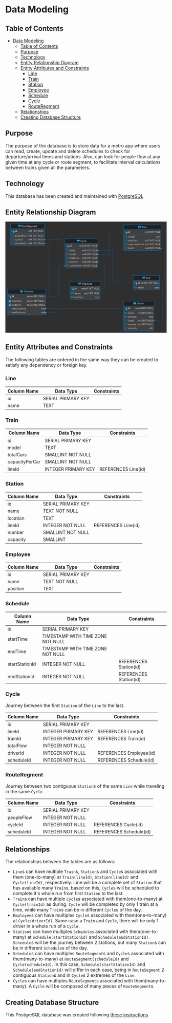 # Data Modeling

## Table of Contents

- [Data Modeling](#data-modeling)
  - [Table of Contents](#table-of-contents)
  - [Purpose](#purpose)
  - [Technology](#technology)
  - [Entity Relationship Diagram](#entity-relationship-diagram)
  - [Entity Attributes and Constraints](#entity-attributes-and-constraints)
    - [Line](#line)
    - [Train](#train)
    - [Station](#station)
    - [Employee](#employee)
    - [Schedule](#schedule)
    - [Cycle](#cycle)
    - [RouteRegment](#routeregment)
  - [Relationships](#relationships)
  - [Creating Database Structure](#creating-database-structure)

## Purpose

The purpose of the database is to store data for a metro app where users can read, create, update and delete schedules to check for departure/arrival times and stations. Also, can look for people flow at any given time at any cycle or route segment, to facilitate interval calculations between trains given all the parameters.

## Technology

This database has been created and maintained with [PostgreSQL](https://www.postgresql.org/)

## Entity Relationship Diagram

![data-modeling](laba.solvd_metro%20-%20public.png)

## Entity Attributes and Constraints

The following tables are ordered in the same way they can be created to satisfy any dependency or foreign key.

### Line

| Column Name | Data Type          | Constraints |
| ----------- | ------------------ | ----------- |
| id          | SERIAL PRIMARY KEY |             |
| name        | TEXT               |             |

### Train

| Column Name    | Data Type           | Constraints         |
| -------------- | ------------------- | ------------------- |
| id             | SERIAL PRIMARY KEY  |                     |
| model          | TEXT                |                     |
| totalCars      | SMALLINT NOT NULL   |                     |
| capacityPerCar | SMALLINT NOT NULL   |                     |
| lineId         | INTEGER PRIMARY KEY | REFERENCES Line(id) |

### Station

| Column Name | Data Type          | Constraints         |
| ----------- | ------------------ | ------------------- |
| id          | SERIAL PRIMARY KEY |                     |
| name        | TEXT NOT NULL      |                     |
| location    | TEXT               |                     |
| lineId      | INTEGER NOT NULL   | REFERENCES Line(id) |
| number      | SMALLINT NOT NULL  |                     |
| capacity    | SMALLINT           |                     |

### Employee

| Column Name | Data Type          | Constraints |
| ----------- | ------------------ | ----------- |
| id          | SERIAL PRIMARY KEY |             |
| name        | TEXT NOT NULL      |             |
| position    | TEXT               |             |

### Schedule

| Column Name    | Data Type                         | Constraints            |
| -------------- | --------------------------------- | ---------------------- |
| id             | SERIAL PRIMARY KEY                |                        |
| startTime      | TIMESTAMP WITH TIME ZONE NOT NULL |                        |
| endTime        | TIMESTAMP WITH TIME ZONE NOT NULL |                        |
| startStationId | INTEGER NOT NULL                  | REFERENCES Station(id) |
| endStationId   | INTEGER NOT NULL                  | REFERENCES Station(id) |

### Cycle

Journey between the first `Station` of the `Line` to the last.

| Column Name | Data Type           | Constraints             |
| ----------- | ------------------- | ----------------------- |
| id          | SERIAL PRIMARY KEY  |                         |
| lineId      | INTEGER PRIMARY KEY | REFERENCES Line(id)     |
| trainId     | INTEGER PRIMARY KEY | REFERENCES Train(id)    |
| totalFlow   | INTEGER NOT NULL    |                         |
| driverId    | INTEGER NOT NULL    | REFERENCES Employee(id) |
| scheduleId  | INTEGER NOT NULL    | REFERENCES Schedule(id) |

### RouteRegment

Journey between two contiguous `Station`s of the same `Line` while traveling in the same `Cycle`.

| Column Name | Data Type          | Constraints             |
| ----------- | ------------------ | ----------------------- |
| id          | SERIAL PRIMARY KEY |                         |
| peopleFlow  | INTEGER NOT NULL   |                         |
| cycleId     | INTEGER NOT NULL   | REFERENCES Cycle(id)    |
| scheduleId  | INTEGER NOT NULL   | REFERENCES Schedule(id) |

## Relationships

The relationships between the tables are as follows:

- `Line`s can have multiple `Train`s, `Station`s and `Cycle`s associated with them (one-to-many) at `Train(lineId)`, `Station(lineId)` and `Cycle(lineId)`, respectively. Line will be a complete set of `Station` that has available many `Train`s, based on this, `Cycle`s will be scheduled to complete it's whole run from first `Station` to the last.
- `Train`s can have multiple `Cycle`s associated with them(one-to-many) at `Cycle(trainId)` as during. `Cycle` will be completed by only 1 train at a time, while many `Train`s can be in different `Cycle`s of the day.
- `Employee`s can have multiples `Cycle`s associated with them(one-to-many) at `Cycle(driverId)`. Same case a `Train` and `Cycle`, there will be only 1 driver in a whole run of a `Cycle`.
- `Station`s can have multiples `Schedules` associated with them(one-to-many) at `Schedule(startStationId)` and `Schedule(endStationId)`. `Schedule`s will be the journey between 2 stations, but many `Station`s can be in different `Schedule`s of the day.
- `Schedule`s can have multiples `RouteSegment`s and `Cycle`s associated with them(many-to-many) at `RouteSegment(scheduleId)` and `Cycle(scheduleId)`. In this case, `Schedule(startStationId)` and `Schedule(endStationId)` will differ in each case, being in `RouteSegment` 2 contiguous `Station`s and in `Cycle`s 2 extremes of the `Line`.
- `Cycle`s can have multiples `RouteSegment`s associated with them(many-to-many). A `Cycle` will be composed of many pieces of `RouteSegment`s.

## Creating Database Structure

This PostgreSQL database was created following [these instructions](./init.sql)
